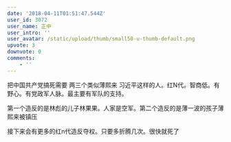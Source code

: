 ```yaml
---
date: '2018-04-11T01:51:47.544Z'
user_id: 3072
user_name: 正中
user_intro: ''
user_avatar: /static/upload/thumb/small50-u-thumb-default.png
upvote: 3
downvote: 0
comments:
    - ''
---
```


把中国共产党搞死需要 两三个类似薄熙来 习近平这样的人。红N代。智商低。有野心。有党政军人脉。最主要有军队的支持。

第一个造反的是林彪的儿子林果果。人家是空军。第二个造反的是薄一波的孩子薄熙来被镇压  

接下来会有更多的红n代造反夺权。只要多折腾几次。很快就死了
